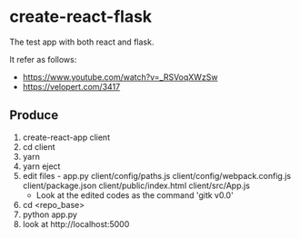 # create-react-flask

The test app with both react and flask.

It refer as follows:
  + https://www.youtube.com/watch?v=_RSVoqXWzSw
  + https://velopert.com/3417


## Produce

1. create-react-app client
2. cd client
3. yarn
4. yarn eject
5. edit files - app.py client/config/paths.js client/config/webpack.config.js client/package.json client/public/index.html client/src/App.js
    + Look at the edited codes as the command 'gitk v0.0'
6. cd <repo_base>
7. python app.py
8. look at http://localhost:5000